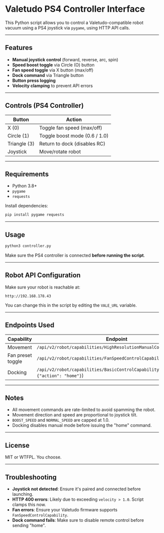# Valetudo PS4 Controller Interface

This Python script allows you to control a Valetudo-compatible robot vacuum using a PS4 joystick via `pygame`, using HTTP API calls.

---

## Features

* **Manual joystick control** (forward, reverse, arc, spin)
* **Speed boost toggle** via Circle (O) button
* **Fan speed toggle** via X button (max/off)
* **Dock command** via Triangle button
* **Button press logging**
* **Velocity clamping** to prevent API errors

---

## Controls (PS4 Controller)

| Button       | Action                        |
| ------------ | ----------------------------- |
| X (0)        | Toggle fan speed (max/off)    |
| Circle (1)   | Toggle boost mode (0.6 / 1.0) |
| Triangle (3) | Return to dock (disables RC)  |
| Joystick     | Move/rotate robot             |

---

## Requirements

* Python 3.8+
* `pygame`
* `requests`

Install dependencies:

```bash
pip install pygame requests
```

---

## Usage

```bash
python3 controller.py
```

Make sure the PS4 controller is connected **before running the script**.

---

## Robot API Configuration

Make sure your robot is reachable at:

```
http://192.168.178.43
```

You can change this in the script by editing the `VALE_URL` variable.

---

## Endpoints Used

| Capability        | Endpoint                                                                        |
| ----------------- | ------------------------------------------------------------------------------- |
| Movement          | `/api/v2/robot/capabilities/HighResolutionManualControlCapability`              |
| Fan preset toggle | `/api/v2/robot/capabilities/FanSpeedControlCapability/preset`                   |
| Docking           | `/api/v2/robot/capabilities/BasicControlCapability` (with `{"action": "home"}`) |

---

## Notes

* All movement commands are rate-limited to avoid spamming the robot.
* Movement direction and speed are proportional to joystick tilt.
* `BOOST_SPEED` and `NORMAL_SPEED` are capped at 1.0.
* Docking disables manual mode before issuing the "home" command.

---

## License

MIT or WTFPL. You choose.

---

## Troubleshooting

* **Joystick not detected**: Ensure it's paired and connected before launching.
* **HTTP 400 errors**: Likely due to exceeding `velocity > 1.0`. Script clamps this now.
* **Fan errors**: Ensure your Valetudo firmware supports `FanSpeedControlCapability`.
* **Dock command fails**: Make sure to disable remote control before sending "home".

